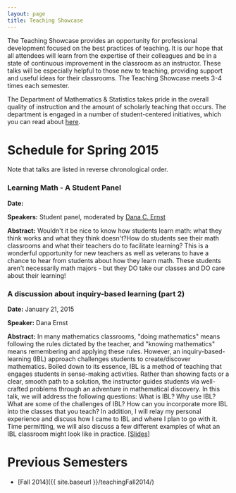 ```yaml
---
layout: page
title: Teaching Showcase
---
```


The Teaching Showcase provides an opportunity for professional development focused on the best practices of teaching. It is our hope that all attendees will learn from the expertise of their colleagues and be in a state of continuous improvement in the classroom as an instructor. These talks will be especially helpful to those new to teaching, providing support and useful ideas for their classrooms. The Teaching Showcase meets 3-4 times each semester.

The Department of Mathematics & Statistics takes pride in the overall quality of instruction and the amount of scholarly teaching that occurs. The department is engaged in a number of student-centered initiatives, which you can read about [here](http://nau.edu/CEFNS/NatSci/Math/Innovative-Teaching/).

# Schedule for Spring 2015 #

Note that talks are listed in reverse chronological order.

### Learning Math - A Student Panel ###

**Date:**

**Speakers:** Student panel, moderated by [Dana C. Ernst](http://danaernst.com)

**Abstract:**  Wouldn't it be nice to know how students learn math: what they think works and what they think doesn't?How do students see their math classrooms and what their teachers do to facilitate learning? This is a wonderful opportunity for new teachers as well as veterans to have a chance to hear from students about how they learn math. These students aren't necessarily math majors - but they DO take our classes and DO care about their learning!

### A discussion about inquiry-based learning (part 2) ###

**Date:** January 21, 2015

**Speaker:** Dana Ernst

**Abstract:** In many mathematics classrooms, "doing mathematics" means following the rules dictated by the teacher, and "knowing mathematics" means remembering and applying these rules. However, an inquiry-based-learning (IBL) approach challenges students to create/discover mathematics. Boiled down to its essence, IBL is a method of teaching that engages students in sense-making activities. Rather than showing facts or a clear, smooth path to a solution, the instructor guides students via well-crafted problems through an adventure in mathematical discovery. In this talk, we will address the following questions: What is IBL? Why use IBL? What are some of the challenges of IBL? How can you incorporate more IBL into the classes that you teach? In addition, I will relay my personal experience and discuss how I came to IBL and where I plan to go with it.  Time permitting, we will also discuss a few different examples of what an IBL classroom might look like in practice. [[Slides](https://speakerdeck.com/dcernst/a-discussion-about-inquiry-based-learning-part-2)]

# Previous Semesters ##

- [Fall 2014]({{ site.baseurl }}/teachingFall2014/)
